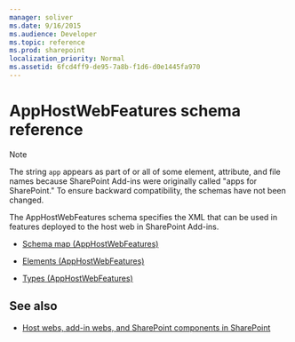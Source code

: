 ```yaml
---
manager: soliver
ms.date: 9/16/2015
ms.audience: Developer
ms.topic: reference
ms.prod: sharepoint
localization_priority: Normal
ms.assetid: 6fcd4ff9-de95-7a8b-f1d6-d0e1445fa970
---
```


# AppHostWebFeatures schema reference

> [!NOTE] 
> The string `app` appears as part of or all of some element, attribute, and file names because SharePoint Add-ins were originally called "apps for SharePoint." To ensure backward compatibility, the schemas have not been changed.

The AppHostWebFeatures schema specifies the XML that can be used in features deployed to the host web in SharePoint Add-ins.

- [Schema map (AppHostWebFeatures)](schema-map-apphostwebfeatures.md)

- [Elements (AppHostWebFeatures)](elements-apphostwebfeatures.md)

- [Types (AppHostWebFeatures)](types-apphostwebfeatures.md)


## See also

- [Host webs, add-in webs, and SharePoint components in SharePoint](../sp-add-ins/host-webs-add-in-webs-and-sharepoint-components-in-sharepoint.md)









